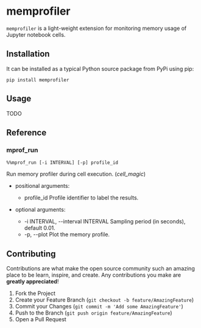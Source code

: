 # memprofiler

`memprofiler` is a light-weight extension for monitoring memory usage of Jupyter notebook cells.


## Installation

It can be installed as a typical Python source package from PyPi using pip:

```
pip install memprofiler
```

## Usage

TODO


## Reference

### mprof_run

`%%mprof_run [-i INTERVAL] [-p] profile_id`

Run memory profiler during cell execution. (*cell_magic*)

- positional arguments:
  
  - profile_id
    Profile identifier to label the results.
    
- optional arguments:
  
  - -i INTERVAL, --interval INTERVAL
    Sampling period (in seconds), default 0.01.
  - -p, --plot
    Plot the memory profile.


## Contributing

Contributions are what make the open source community such an amazing place to be learn,
inspire, and create. Any contributions you make are **greatly appreciated**!

1. Fork the Project
2. Create your Feature Branch (`git checkout -b feature/AmazingFeature`)
3. Commit your Changes (`git commit -m 'Add some AmazingFeature'`)
4. Push to the Branch (`git push origin feature/AmazingFeature`)
5. Open a Pull Request
